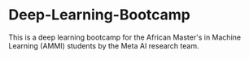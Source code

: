 # Deep-Learning-Bootcamp
This is a deep learning bootcamp for the African Master's in Machine Learning (AMMI) students by the Meta AI research team.
